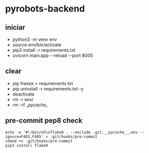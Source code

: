 # pyrobots-backend

## iniciar

- python3 -m venv env
- source env/bin/activate
- pip3 install -r requirements.txt
- uvicorn main:app --reload --port 8000

## clear

- pip freeze > requirements.txt
- pip uninstall -r requirements.txt -y
- deactivate
- rm -r env/
- rm -rf \__pycache\__

## pre-commit pep8 check
```
echo -e '#!/bin/sh\nflake8 . --exclude .git,__pycache__,env --ignore=F403,F405' > .git/hooks/pre-commit
chmod +x .git/hooks/pre-commit
pip3 install flake8
```
